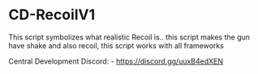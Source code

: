 # CD-RecoilV1
This script symbolizes what realistic Recoil is.. this script makes the gun have shake and also recoil, this script works with all frameworks


Central Development Discord: - https://discord.gg/uuxB4edXEN
